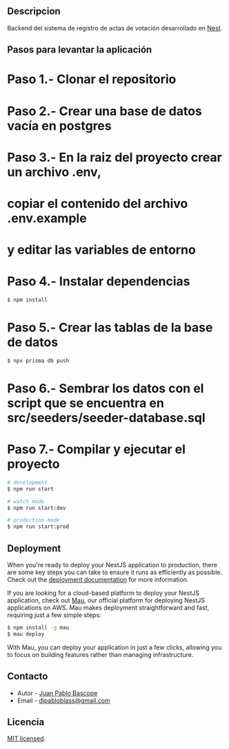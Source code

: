 ## Descripcion

Backend del sistema de registro de actas de votación desarrollado en [Nest](https://github.com/nestjs/nest).

## Pasos para levantar la aplicación

# Paso 1.- Clonar el repositorio

# Paso 2.- Crear una base de datos vacía en postgres

# Paso 3.- En la raiz del proyecto crear un archivo .env,

# copiar el contenido del archivo .env.example

# y editar las variables de entorno

# Paso 4.- Instalar dependencias

```bash
$ npm install
```

# Paso 5.- Crear las tablas de la base de datos

```bash
$ npx prisma db push
```

# Paso 6.- Sembrar los datos con el script que se encuentra en src/seeders/seeder-database.sql

# Paso 7.- Compilar y ejecutar el proyecto

```bash
# development
$ npm run start

# watch mode
$ npm run start:dev

# production mode
$ npm run start:prod
```

## Deployment

When you're ready to deploy your NestJS application to production, there are some key steps you can take to ensure it runs as efficiently as possible. Check out the [deployment documentation](https://docs.nestjs.com/deployment) for more information.

If you are looking for a cloud-based platform to deploy your NestJS application, check out [Mau](https://mau.nestjs.com), our official platform for deploying NestJS applications on AWS. Mau makes deployment straightforward and fast, requiring just a few simple steps:

```bash
$ npm install -g mau
$ mau deploy
```

With Mau, you can deploy your application in just a few clicks, allowing you to focus on building features rather than managing infrastructure.

## Contacto

- Autor - [Juan Pablo Bascope](https://twitter.com/kammysliwiec)
- Email - djpabloblass@gmail.com

## Licencia

[MIT licensed](https://github.com/nestjs/nest/blob/master/LICENSE).
